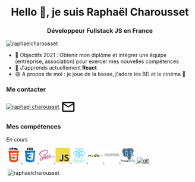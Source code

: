 
<h1 align="center">Hello 👋, je suis Raphaël Charousset</h1>
<h3 align="center">Développeur Fullstack JS en France</h3>

<p align="left"> <img src="https://komarev.com/ghpvc/?username=raphaelcharousset&label=Profile%20views&color=0e75b6&style=flat" alt="raphaelcharousset" /> </p>

- 🎯 Objectifs 2021 : Obtenir mon diplôme et intégrer une équipe (entreprise, association) pour exercer mes nouvelles compétences 
- 🌱 J'apprends actuellement **React**
- 😄 A propos de moi : je joue de la basse, j'adore les BD et le cinéma 🤩

<h3 align="left">Me contacter</h3>
<p align="left">
<a href="https://www.linkedin.com/in/raphael-charousset-436276154/" target="blank"><img align="center" src="https://raw.githubusercontent.com/rahuldkjain/github-profile-readme-generator/master/src/images/icons/Social/linked-in-alt.svg" alt="raphael charousset" height="40" width="40" /></a>
<a href="mailto:raphael.charousset@gmail.com" target="blank"><img align="center" src="/icons/mail.svg" height="40" width="40" /></a>
</p>

<h3 align="left">Mes compétences</h3>
<p align="left"><i>En cours</i></p>

<p align="left"> 
<a href="https://www.w3.org/html/" target="_blank"> <img src="https://raw.githubusercontent.com/devicons/devicon/master/icons/html5/html5-original-wordmark.svg" alt="html5" width="40" height="40"/> </a> 
<a href="https://www.w3schools.com/css/" target="_blank"> <img src="https://raw.githubusercontent.com/devicons/devicon/master/icons/css3/css3-original-wordmark.svg" alt="css3" width="40" height="40"/> </a> 
<a href="https://sass-lang.com" target="_blank"> <img src="https://raw.githubusercontent.com/devicons/devicon/master/icons/sass/sass-original.svg" alt="sass" width="40" height="40"/> </a> 
<a href="https://developer.mozilla.org/en-US/docs/Web/JavaScript" target="_blank"> <img src="https://raw.githubusercontent.com/devicons/devicon/master/icons/javascript/javascript-original.svg" alt="javascript" width="40" height="40"/> </a>
<a href="https://reactjs.org/" target="_blank"> <img src="https://raw.githubusercontent.com/devicons/devicon/master/icons/react/react-original-wordmark.svg" alt="react" width="40" height="40"/> </a> 
<a href="https://nodejs.org" target="_blank"> <img src="https://raw.githubusercontent.com/devicons/devicon/master/icons/nodejs/nodejs-original-wordmark.svg" alt="nodejs" width="40" height="40"/> </a> 
<a href="https://expressjs.com" target="_blank"> <img src="https://raw.githubusercontent.com/devicons/devicon/master/icons/express/express-original-wordmark.svg" alt="express" width="40" height="40"/> </a>
<a href="https://www.postgresql.org" target="_blank"> <img src="https://raw.githubusercontent.com/devicons/devicon/master/icons/postgresql/postgresql-original-wordmark.svg" alt="postgresql" width="40" height="40"/> </a> 
<a href="https://git-scm.com/" target="_blank"> <img src="https://www.vectorlogo.zone/logos/git-scm/git-scm-icon.svg" alt="git" width="40" height="40"/> </a> 
</p>

<p>&nbsp;<img align="center" src="https://github-readme-stats.vercel.app/api?username=raphaelcharousset&show_icons=true&locale=en" alt="raphaelcharousset" /></p>